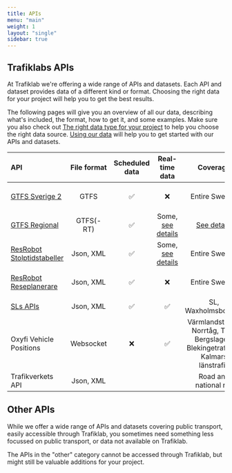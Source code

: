 ```yaml
---
title: APIs
menu: "main"
weight: 1
layout: "single"
sidebar: true
---
```


## Trafiklabs APIs

At Trafiklab we're offering a wide range of APIs and datasets. Each API and dataset provides data of a different kind or
format. Choosing the right data for your project will help you to get the best results.

The following pages will give you an overview of all our data, describing what's included, the format, how to get it,
and some examples. Make sure you also check
out [The right data type for your project](../docs/using-trafiklab-data/the-right-data-type-for-your-project/) to help you
choose the right data source. [Using our data](../docs/using-trafiklab-data/) will help you to get started with our APIs
and datasets.

| API | File format | Scheduled data | Real-time data | Coverage | What is it |
| :--- | :---: | :---: | :---: | :---: | :--- |
| [GTFS Sverige 2](/api/trafiklab-apis/gtfs-sverige-2/) | GTFS | ✅ | ❌ | Entire Sweden | All Public Transport Dataset |
| [GTFS Regional](/api/trafiklab-apis/gtfs-regional/) | GTFS(-RT) | ✅ | Some, [see details](/api/trafiklab-apis/gtfs-regional/#which-operators-are-covered-by-this-dataset) | [See details](/api/trafiklab-apis/gtfs-regional/#which-operators-are-covered-by-this-dataset) | Public Transport Datasets |
| [ResRobot Stolptidstabeller](/api/trafiklab-apis/resrobot-v2/timetables.md) | Json, XML | ✅ | Some, [see details](/api/trafiklab-apis/resrobot-v2/timetables.md) | Entire Sweden | Departure & Arrival board API |
| [ResRobot Reseplanerare](/api/trafiklab-apis/resrobot-v2/route-planner.md) | Json, XML | ✅ | ❌ | Entire Sweden | Travel planner API |
| [SLs APIs ](/api/trafiklab-apis/sl/) | Json, XML | ✅ | ✅ | SL, Waxholmsbolaget | API collection |
| Oxyfi Vehicle Positions | Websocket | ❌ | ✅ | Värmlandstrafik, Norrtåg, Tåg i Bergslagen, Blekingetrafiken, Kalmars länstrafik | Realtime train position API |
| Trafikverkets API | Json, XML |  |  | Road and national rail | Road and rail API |

## Other APIs

While we offer a wide range of APIs and datasets covering public transport, easily accessible through Trafiklab, you
sometimes need something less focussed on public transport, or data not available on Trafiklab.

The APIs in the "other" category cannot be accessed through Trafiklab, but might still be valuable additions for your 
project.
